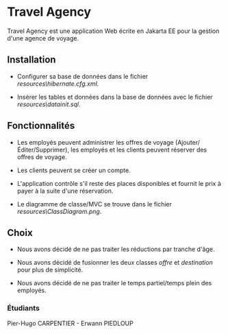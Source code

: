 # Travel  Agency

Travel Agency est une application Web écrite en Jakarta EE pour la gestion d'une agence de voyage.

## Installation

* Configurer sa base de données dans le fichier _resources\hibernate.cfg.xml_.

* Insérer les tables et données dans la base de données avec le fichier _resources\datainit.sql_.

## Fonctionnalités

* Les employés peuvent administrer les offres de voyage (Ajouter/Éditer/Supprimer), les employés et les clients peuvent réserver des offres de voyage.

* Les clients peuvent se créer un compte.

* L'application contrôle s'il reste des places disponibles et fournit le prix à payer à la suite d'une réservation.

* Le diagramme de classe/MVC se trouve dans le fichier _resources\ClassDiagram.png_.

## Choix

* Nous avons décidé de ne pas traiter les réductions par tranche d'âge.

* Nous avons décidé de fusionner les deux classes _offre_ et _destination_ pour plus de simplicité.

* Nous avons décidé de ne pas traiter le temps partiel/temps plein des employés.

### Étudiants
Pier-Hugo CARPENTIER - Erwann PIEDLOUP